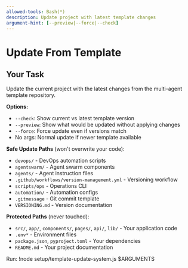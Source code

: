 ```yaml
---
allowed-tools: Bash(*)
description: Update project with latest template changes
argument-hint: [--preview|--force|--check]
---
```


# Update From Template

## Your Task
Update the current project with the latest changes from the multi-agent template repository.

**Options:**
- `--check`: Show current vs latest template version
- `--preview`: Show what would be updated without applying changes  
- `--force`: Force update even if versions match
- No args: Normal update if newer template available

**Safe Update Paths** (won't overwrite your code):
- `devops/` - DevOps automation scripts
- `agentswarm/` - Agent swarm components  
- `agents/` - Agent instruction files
- `.github/workflows/version-management.yml` - Versioning workflow
- `scripts/ops` - Operations CLI
- `automation/` - Automation configs
- `.gitmessage` - Git commit template
- `VERSIONING.md` - Version documentation

**Protected Paths** (never touched):
- `src/`, `app/`, `components/`, `pages/`, `api/`, `lib/` - Your application code
- `.env*` - Environment files
- `package.json`, `pyproject.toml` - Your dependencies
- `README.md` - Your project documentation

Run: !node setup/template-update-system.js $ARGUMENTS